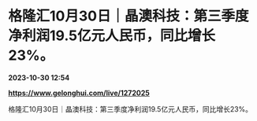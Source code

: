 # 格隆汇10月30日｜晶澳科技：第三季度净利润19.5亿元人民币，同比增长23%。

**2023-10-30 12:54**

**https://www.gelonghui.com/live/1272025**

格隆汇10月30日｜晶澳科技：第三季度净利润19.5亿元人民币，同比增长23%。